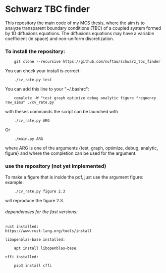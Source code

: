 # Schwarz TBC finder

This repository the main code of my MCS thesis, where the aim is to analyze transparent boundary conditions
(TBC) of a coupled system formed by 1D diffusions equations.
The diffusions equations may have a variable coefficient (in space) and non-uniform discretization.

### To install the repository:
```
    git clone --recursive https://github.com/nuftau/schwarz_tbc_finder
```
You can check your install is correct:
```
    ./cv_rate.py test
```

You can add this line to your "~/.bashrc":
```
    complete -W "test graph optimize debug analytic figure frequency raw_simu" ./cv_rate.py
```

with theses commands the script can be launched with
```
    ./cv_rate.py ARG
```
Or
```
    ./main.py ARG
```

where ARG is one of the arguments {test, graph, optimize, debug, analytic, figure}
and where the completion can be used for the argument.

### use the repository (not yet implemented)
To make a figure that is inside the pdf, just use the argument figure:
example:
```
    ./cv_rate.py figure 2.3
```
will reproduce the figure 2.3.


###### dependencies for the fast versions:

    rust installed: 
    https://www.rust-lang.org/tools/install

    libopenblas-base installed:
```
    apt install libopenblas-base
```

    cffi installed:
```
    pip3 install cffi
```
